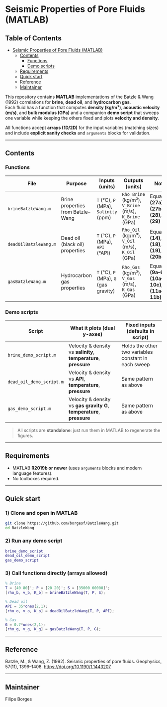 # Seismic Properties of Pore Fluids (MATLAB)

## Table of Contents
- [Seismic Properties of Pore Fluids (MATLAB)](#seismic-properties-of-pore-fluids-matlab)
  - [Contents](#contents)
    - [Functions](#functions)
    - [Demo scripts](#demo-scripts)
  - [Requirements](#requirements)
  - [Quick start](#quick-start)
  - [Reference](#reference)
  - [Maintainer](#maintainer)

This repository contains **MATLAB** implementations of the Batzle & Wang (1992) correlations for **brine**, **dead oil**, and **hydrocarbon gas**.  
Each fluid has a function that computes **density (kg/m³)**, **acoustic velocity (m/s)**, and **bulk modulus (GPa)** and a companion **demo script** that sweeps one variable while keeping the others fixed and plots **velocity and density**.

All functions accept **arrays (1D/2D)** for the input variables (matching sizes) and include **explicit sanity checks** and `arguments` blocks for validation.

---

## Contents

### Functions
| File | Purpose | Inputs (units) | Outputs (units) | Notes |
|---|---|---|---|---|
| `brineBatzleWang.m` | Brine properties from Batzle–Wang | `T` (°C), `P` (MPa), `Salinity` (ppm) | `Rho_Brine` (kg/m³), `V_Brine` (m/s), `K_Brine` (GPa) | Equations **(27a)**, **(27b)**, **(28)**, **(29)** |
| `deadOilBatzleWang.m` | Dead oil (black oil) properties | `T` (°C), `P` (MPa), `API` (°API) | `Rho_Oil` (kg/m³), `V_Oil` (m/s), `K_Oil` (GPa) | Equations **(14)**, **(18)**, **(19)**, **(20b)** |
| `gasBatzleWang.m` | Hydrocarbon gas properties | `T` (°C), `P` (MPa), `G` (gas gravity) | `Rho_Gas` (kg/m³), `V_Gas` (m/s), `K_Gas` (GPa) | Equations **(9a–9b)**, **(10a–10c)**, **(11a–11b)** |

### Demo scripts
| Script | What it plots (dual y-axes) | Fixed inputs (defaults in script) |
|---|---|---|
| `brine_demo_script.m` | Velocity & density vs **salinity**, **temperature**, **pressure** | Holds the other two variables constant in each sweep |
| `dead_oil_demo_script.m` | Velocity & density vs **API**, **temperature**, **pressure** | Same pattern as above |
| `gas_demo_script.m` | Velocity & density vs **gas gravity G**, **temperature**, **pressure** | Same pattern as above |

> All scripts are **standalone**: just run them in MATLAB to regenerate the figures.

---

## Requirements

- MATLAB **R2019b or newer** (uses `arguments` blocks and modern language features).
- No toolboxes required.

---

## Quick start

### 1) Clone and open in MATLAB
```bash
git clone https://github.com/borgesf/BatzleWang.git
cd BatzleWang
```

### 2) Run any demo script
```matlab
brine_demo_script
dead_oil_demo_script
gas_demo_script
```

### 3) Call functions directly (arrays allowed)
```matlab
% Brine
T = [40 80]'; P = [20 20]'; S = [35000 60000]';
[rho_b, v_b, K_b] = brineBatzleWang(T, P, S);

% Dead oil
API = 35*ones(2,1);
[rho_o, v_o, K_o] = deadOilBatzleWang(T, P, API);

% Gas
G = 0.7*ones(2,1);
[rho_g, v_g, K_g] = gasBatzleWang(T, P, G);
```

---

## Reference

Batzle, M., & Wang, Z. (1992). Seismic properties of pore fluids. Geophysics, 57(11), 1396–1408. https://doi.org/10.1190/1.1443207

---

## Maintainer

Filipe Borges

